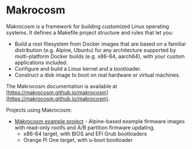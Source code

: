 # Makrocosm

Makrocosm is a framework for building customized Linux operating systems.
It defines a Makefile project structure and rules that let you:

  - Build a root filesystem from Docker images that are based on a familiar
    distribution (e.g. Alpine, Ubuntu) for any architecture supported by
    multi-platform Docker builds (e.g. x86-64, aarch64), with your custom
    applications included.
  - Configure and build a Linux kernel and a bootloader.
  - Construct a disk image to boot on real hardware or virtual machines.

The Makrocosm documentation is available at [https://makrocosm.github.io/makrocosm](https://makrocosm.github.io/makrocosm).

Projects using Makrocosm:

  - [Makrocosm example project](https://www.github.com/makrocosm/makrocosm-example-project) - Alpine-based example firmware images with read-only rootfs and A/B partition firmware updating.
    * x86-64 target, with BIOS and EFI Grub bootloaders
    * Orange Pi One target, with u-boot bootloader
